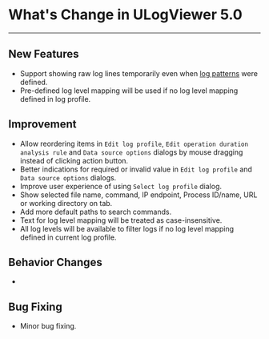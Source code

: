 ﻿# What's Change in ULogViewer 5.0
 ---

## New Features
+ Support showing raw log lines temporarily even when [log patterns](https://carinastudio.azurewebsites.net/ULogViewer/HowToReadAndParseLogs#LogPatterns) were defined.
+ Pre-defined log level mapping will be used if no log level mapping defined in log profile.

## Improvement
+ Allow reordering items in ```Edit log profile```, ```Edit operation duration analysis rule``` and ```Data source options``` dialogs by mouse dragging instead of clicking action button.
+ Better indications for required or invalid value in ```Edit log profile``` and ```Data source options``` dialogs.
+ Improve user experience of using ```Select log profile``` dialog.
+ Show selected file name, command, IP endpoint, Process ID/name, URL or working directory on tab.
+ Add more default paths to search commands.
+ Text for log level mapping will be treated as case-insensitive.
+ All log levels will be available to filter logs if no log level mapping defined in current log profile.

## Behavior Changes
+ 

## Bug Fixing
+ Minor bug fixing.